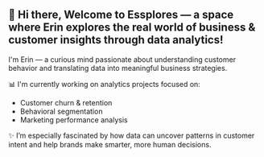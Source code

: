 ## 👋 Hi there, Welcome to **Essplores** — a space where Erin explores the real world of business & customer insights through data analytics!

I'm Erin — a curious mind passionate about understanding customer behavior and translating data into meaningful business strategies.

📊 I'm currently working on analytics projects focused on:
- Customer churn & retention
- Behavioral segmentation
- Marketing performance analysis

✨ I’m especially fascinated by how data can uncover patterns in customer intent and help brands make smarter, more human decisions.

<!--
**essplores/essplores** is a ✨ _special_ ✨ repository because its `README.md` (this file) appears on your GitHub profile.

Here are some ideas to get you started:

- 🔭 I’m currently working on ...
- 🌱 I’m currently learning ...
- 👯 I’m looking to collaborate on ...
- 🤔 I’m looking for help with ...
- 💬 Ask me about ...
- 📫 How to reach me: ...
- 😄 Pronouns: ...
- ⚡ Fun fact: ...
-->
